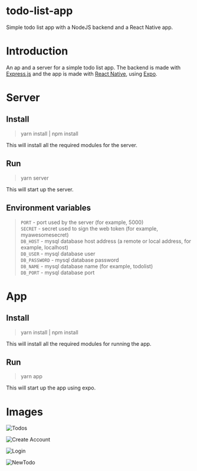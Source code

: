 # todo-list-app

Simple todo list app with a NodeJS backend and a React Native app.

# Introduction

An ap and a server for a simple todo list app.
The backend is made with [Express.js](https://expressjs.com/) and the app is made with [React Native](https://reactnative.dev/), using [Expo](https://expo.io/).

# Server

## Install

> yarn install | npm install

This will install all the required modules for the server.

## Run

> yarn server

This will start up the server.

## Environment variables


> ```PORT``` - port used by the server (for example, 5000) <br>
> ```SECRET``` - secret used to sign the web token (for example, myawesomesecret) <br>
> ```DB_HOST``` - mysql database host address (a remote or local address, for example, localhost) <br>
> ```DB_USER``` - mysql database user <br>
> ```DB_PASSWORD``` - mysql database password <br>
> ```DB_NAME``` - mysql database name (for example, todolist) <br>
> ```DB_PORT``` - mysql database port <br>

# App

## Install

> yarn install | npm install

This will install all the required modules for running the app.

## Run

> yarn app

This will start up the app using expo.

# Images

![Todos](https://github.com/LucasVinicius314/todo-list-app/blob/main/images/Todos.jpg "Todos")

![Create Account](https://github.com/LucasVinicius314/todo-list-app/blob/main/images/CreateAccount.jpg "Create Account")

![Login](https://github.com/LucasVinicius314/todo-list-app/blob/main/images/Login.jpg "Login")

![NewTodo](https://github.com/LucasVinicius314/todo-list-app/blob/main/images/NewTodo.jpg "NewTodo")
